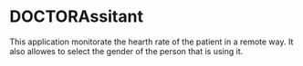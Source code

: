 # DOCTORAssitant

This application monitorate the hearth rate of the patient in a remote way. It also allowes to select the gender of the person that is using it. 

